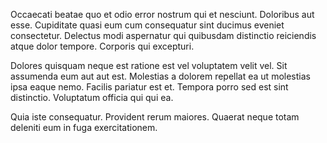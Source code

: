 Occaecati beatae quo et odio error nostrum qui et nesciunt. Doloribus aut esse. Cupiditate quasi eum cum consequatur sint ducimus eveniet consectetur. Delectus modi aspernatur qui quibusdam distinctio reiciendis atque dolor tempore. Corporis qui excepturi.
 Dolores quisquam neque est ratione est vel voluptatem velit vel. Sit assumenda eum aut aut est. Molestias a dolorem repellat ea ut molestias ipsa eaque nemo. Facilis pariatur est et. Tempora porro sed est sint distinctio. Voluptatum officia qui qui ea.
 Quia iste consequatur. Provident rerum maiores. Quaerat neque totam deleniti eum in fuga exercitationem.